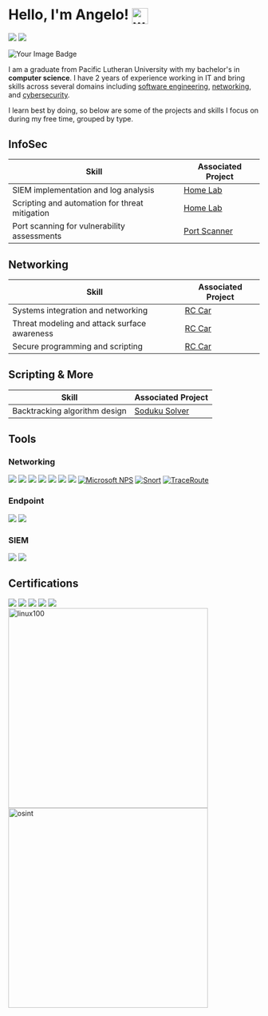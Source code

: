 
<h1>Hello, I'm Angelo! <img src="https://media.giphy.com/media/hvRJCLFzcasrR4ia7z/giphy.gif" alt="waving hand" style="width: 32px; height: 32px; vertical-align: middle;" /></h1>

<a href="https://www.linkedin.com/in/angelo-ramos-2a940422a/"><img src="https://img.shields.io/badge/-LinkedIn-0072b1?&style=for-the-badge&logo=linkedin&logoColor=white"/></a>
<a href="mailto:angelo_d_ramos@proton.me" style="outline: none;"><img src="https://img.shields.io/badge/-Email-D14836?&style=for-the-badge&logo=gmail&logoColor=white"/></a>

<img src="https://tryhackme-badges.s3.amazonaws.com/NitroCx.png" alt="Your Image Badge" />

I am a graduate from Pacific Lutheran University with my bachelor's in **computer science**. I have 2 years of experience working in IT and bring skills across several domains including <ins>software engineering</ins>, <ins>networking</ins>, and <ins>cybersecurity</ins>.

I learn best by doing, so below are some of the projects and skills I focus on during my free time, grouped by type.


## InfoSec

| Skill                                         | Associated Project         |
|-----------------------------------------------|----------------------------|
| SIEM implementation and log analysis          | <a href="https://github.com/angelod01/Win10-Home-SOC-Lab">Home Lab</a>|
| Scripting and automation for threat mitigation| <a href="https://github.com/angelod01/Win10-Home-SOC-Lab">Home Lab</a>|
| Port scanning for vulnerability assessments   | <a href="https://github.com/angelod01/port-scanner">Port Scanner</a>  |

## Networking

| Skill                                         | Associated Project         |
|-----------------------------------------------|----------------------------|
| Systems integration and networking            | <a href="https://github.com/angelod01/Autonomous-RC-Car">RC Car</a>|
| Threat modeling and attack surface awareness  | <a href="https://github.com/angelod01/Autonomous-RC-Car">RC Car</a>|
| Secure programming and scripting              | <a href="https://github.com/angelod01/Autonomous-RC-Car">RC Car</a>|

## Scripting & More
| Skill                                         | Associated Project         |
|-----------------------------------------------|----------------------------|
| Backtracking algorithm design                 | <a href="https://github.com/angelod01/soduku-solver">Soduku Solver</a>|

## Tools

### Networking
<div>
  <a href="https://github.com/wireshark/wireshark"><img src="https://img.shields.io/badge/-Wireshark-1679A7?&style=for-the-badge&logo=Wireshark&logoColor=white"/></a>
  <a href="https://github.com/nmap/nmap" target="_blank"><img src="https://img.shields.io/badge/-Nmap-4A90E2?&style=for-the-badge&logo=Nmap&logoColor=white"/></a>
  <a href="https://portswigger.net" target="_blank"><img src="https://img.shields.io/badge/-PortSwigger-FF5722?&style=for-the-badge&logo=PortSwigger&logoColor=white"/></a>
  <a href="https://github.com/netdiscover-scanner/netdiscover" target="_blank"><img src="https://img.shields.io/badge/-Netdiscover-009688?&style=for-the-badge&logo=Wifi&logoColor=white"/></a>
  <a href="https://www.tcpdump.org" target="_blank"><img src="https://img.shields.io/badge/-tcpdump-607D8B?&style=for-the-badge&logo=Wireshark&logoColor=white"/></a>
  <a href="https://www.chiark.greenend.org.uk/~sgtatham/putty/" target="_blank"><img src="https://img.shields.io/badge/-PuTTY-35495E?&style=for-the-badge&logo=WindowsTerminal&logoColor=white" /></a>
  <a href="https://www.vertiv.com/en-asia/products/monitoring-control--management/avocent-kvm-over-ip/" target="_blank"><img src="https://img.shields.io/badge/-Avocent%20KVM-555555?&style=for-the-badge&logo=Server&logoColor=white"/></a>
  <a href="https://learn.microsoft.com/en-us/windows-server/networking/technologies/nps/nps-top" target="_blank"><img src="https://img.shields.io/badge/-Microsoft%20NPS-0078D4?&style=for-the-badge&logo=Microsoft&logoColor=white" alt="Microsoft NPS" /></a>
  <a href="https://docs.snort.org/" target="_blank"><img src="https://img.shields.io/badge/-Snort-E6322E?&style=for-the-badge&logo=Snort&logoColor=white" alt="Snort" /></a>
  <a href="https://learn.microsoft.com/en-us/windows-server/administration/windows-commands/tracert" target="_blank"><img src="https://img.shields.io/badge/-tracert-0078D4?&style=for-the-badge&logo=windows&logoColor=white" alt="TraceRoute" /></a>
</div>

### Endpoint
<div>
    <a href="https://learn.microsoft.com/en-us/microsoft-365/security/defender-endpoint/microsoft-defender-endpoint" target="_blank"><img src="https://img.shields.io/badge/-Defender%20for%20Endpoint-0078D4?&style=for-the-badge&logo=Microsoft&logoColor=white" /></a>
    <a href="https://learn.microsoft.com/en-us/mem/intune/fundamentals/what-is-intune" target="_blank"><img src="https://img.shields.io/badge/-Microsoft%20Intune-00B4F2?&style=for-the-badge&logo=Microsoft%20Intune&logoColor=white" /></a>
</div>

### SIEM
<div>
    <a href="https://learn.microsoft.com/en-us/azure/sentinel/" target="_blank"><img src="https://img.shields.io/badge/-Microsoft%20Sentinel-0078D4?&style=for-the-badge&logo=MicrosoftAzure&logoColor=white" /></a>
    <a href="https://docs.splunk.com/Documentation/ES" target="_blank"><img src="https://img.shields.io/badge/-Splunk%20ES-000000?&style=for-the-badge&logo=Splunk&logoColor=white" /></a>
</div>

## Certifications

<div>
<a href="https://www.credly.com/badges/b5bc677b-160c-47e9-b14c-e833978cd295/linked_in_profile"><img src="https://img.shields.io/badge/-Security%2B-FF0000?&style=for-the-badge&logo=CompTIA&logoColor=white" /></a>
<a href="https://www.axelos.com/certifications/itil-service-management/itil-4-foundation/" target="_blank"><img src="https://img.shields.io/badge/-ITIL%204%20Foundation-9933CC?&style=for-the-badge&logo=ITIL&logoColor=white" /></a>
<a href="https://www.coursera.org/professional-certificates/microsoft-cybersecurity-analyst"><img src="https://img.shields.io/badge/-Microsoft%20Cybersecurity%20Analyst-0078D4?&style=for-the-badge&logo=Microsoft&logoColor=white" /></a>
<a href="https://academy.tcm-sec.com/p/osint-fundamentals" target="_blank"><img src="https://img.shields.io/badge/-TCM%20OSINT%20Fundamentals-2C3539?&style=for-the-badge&logo=Target&logoColor=white" /></a>
<a href="https://academy.tcm-sec.com/p/linux-fundamentals" target="_blank"><img src="https://img.shields.io/badge/-TCM%20Linux%20Fundamentals-2C3539?&style=for-the-badge&logo=Linux&logoColor=white" /></a>
</div>


<img src="https://github.com/user-attachments/assets/85b65688-fc5c-4430-b58c-61f3066187f1" alt="linux100" width="400" />

<img src="https://github.com/user-attachments/assets/3c1ff02c-809a-4dc3-a070-d8625edef146" alt="osint" width="400" />



